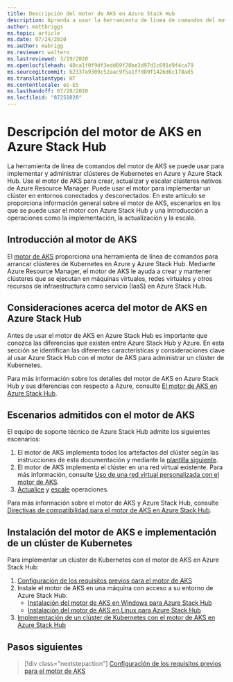 ```yaml
---
title: Descripción del motor de AKS en Azure Stack Hub
description: Aprenda a usar la herramienta de línea de comandos del motor de AKS para implementar y administrar clústeres de Kubernetes en Azure y Azure Stack Hub.
author: mattbriggs
ms.topic: article
ms.date: 07/24/2020
ms.author: mabrigg
ms.reviewer: waltero
ms.lastreviewed: 3/19/2020
ms.openlocfilehash: 40ca1f0f9df3edd69f20be2d97d1c691d9f4ca79
ms.sourcegitcommit: b2337a9309c52aac9f5a1ffd89f1426d6c178ad5
ms.translationtype: HT
ms.contentlocale: es-ES
ms.lasthandoff: 07/28/2020
ms.locfileid: "87251020"
---
```

# <a name="what-is-the-aks-engine-on-azure-stack-hub"></a>Descripción del motor de AKS en Azure Stack Hub

La herramienta de línea de comandos del motor de AKS se puede usar para implementar y administrar clústeres de Kubernetes en Azure y Azure Stack Hub. Use el motor de AKS para crear, actualizar y escalar clústeres nativos de Azure Resource Manager. Puede usar el motor para implementar un clúster en entornos conectados y desconectados. En este artículo se proporciona información general sobre el motor de AKS, escenarios en los que se puede usar el motor con Azure Stack Hub y una introducción a operaciones como la implementación, la actualización y la escala.

## <a name="overview-of-the-aks-engine"></a>Introducción al motor de AKS

El [motor de AKS](https://github.com/Azure/aks-engine) proporciona una herramienta de línea de comandos para arrancar clústeres de Kubernetes en Azure y Azure Stack Hub. Mediante Azure Resource Manager, el motor de AKS le ayuda a crear y mantener clústeres que se ejecutan en máquinas virtuales, redes virtuales y otros recursos de infraestructura como servicio (IaaS) en Azure Stack Hub.

## <a name="aks-engine-on-azure-stack-hub-considerations"></a>Consideraciones acerca del motor de AKS en Azure Stack Hub

Antes de usar el motor de AKS en Azure Stack Hub es importante que conozca las diferencias que existen entre Azure Stack Hub y Azure. En esta sección se identifican las diferentes características y consideraciones clave al usar Azure Stack Hub con el motor de AKS para administrar un clúster de Kubernetes.

Para más información sobre los detalles del motor de AKS en Azure Stack Hub y sus diferencias con respecto a Azure, consulte [El motor de AKS en Azure Stack Hub](https://github.com/Azure/aks-engine/blob/master/docs/topics/azure-stack.md).

## <a name="supported-scenarios-with-the-aks-engine"></a>Escenarios admitidos con el motor de AKS

El equipo de soporte técnico de Azure Stack Hub admite los siguientes escenarios:

1.  El motor de AKS implementa todos los artefactos del clúster según las instrucciones de esta documentación y mediante la [plantilla siguiente](https://github.com/Azure/aks-engine/tree/master/examples/azure-stack).
2.  El motor de AKS implementa el clúster en una red virtual existente. Para más información, consulte [Uso de una red virtual personalizada con el motor de AKS](https://github.com/Azure/aks-engine/blob/master/docs/tutorials/custom-vnet.md).
3.  [Actualice](azure-stack-kubernetes-aks-engine-upgrade.md) y [escale](azure-stack-kubernetes-aks-engine-scale.md) operaciones.

Para más información sobre el motor de AKS y Azure Stack Hub, consulte [Directivas de compatibilidad para el motor de AKS en Azure Stack Hub](azure-stack-kubernetes-aks-engine-support.md).

## <a name="install-the-aks-engine-and-deploy-a-kubernetes-cluster"></a>Instalación del motor de AKS e implementación de un clúster de Kubernetes

Para implementar un clúster de Kubernetes con el motor de AKS en Azure Stack Hub:

1. [Configuración de los requisitos previos para el motor de AKS](azure-stack-kubernetes-aks-engine-set-up.md)
2. Instale el motor de AKS en una máquina con acceso a su entorno de Azure Stack Hub.
     - [Instalación del motor de AKS en Windows para Azure Stack Hub](azure-stack-kubernetes-aks-engine-deploy-windows.md)
     - [Instalación del motor de AKS en Linux para Azure Stack Hub](azure-stack-kubernetes-aks-engine-deploy-linux.md)
3. [Implementación de un clúster de Kubernetes con el motor de AKS en Azure Stack Hub](azure-stack-kubernetes-aks-engine-deploy-cluster.md)

## <a name="next-steps"></a>Pasos siguientes

> [!div class="nextstepaction"]
> [Configuración de los requisitos previos para el motor de AKS](azure-stack-kubernetes-aks-engine-set-up.md)